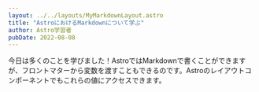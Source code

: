 ```yaml
---
layout: ../../layouts/MyMarkdownLayout.astro
title: "AstroにおけるMarkdownについて学ぶ"
author: Astro学習者
pubDate: 2022-08-08
---
```


今日は多くのことを学びました！AstroではMarkdownで書くことができますが、フロントマターから変数を渡すこともできるのです。Astroのレイアウトコンポーネントでもこれらの値にアクセスできます。
